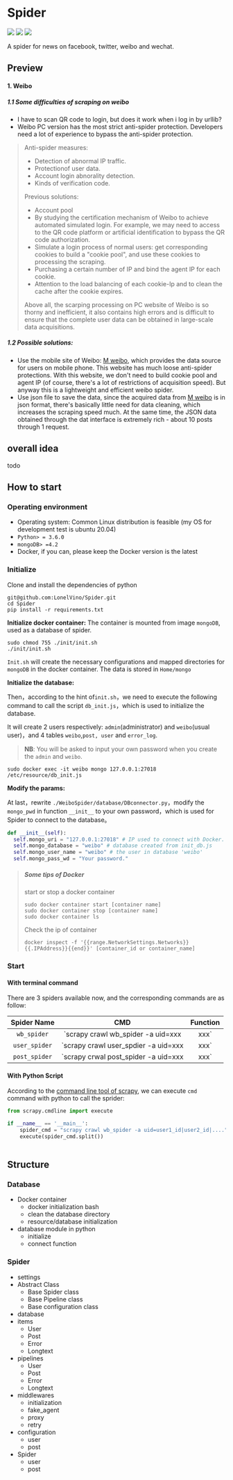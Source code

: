 # Spider

 ![](https://img.shields.io/badge/Scrapy-v2.4-blue) ![](https://img.shields.io/badge/Python-v3.8-orange) ![](https://img.shields.io/badge/Spider-Weibo-yellow)

A spider for news on facebook, twitter, weibo and wechat.

## Preview

#### 1. Weibo

##### 1.1 Some difficulties of scraping on weibo

- I have to scan QR code to login, but does it work when i log in by urllib? 
- Weibo PC version has the most strict anti-spider protection. Developers need a lot of experience to bypass the anti-spider protection.
> Anti-spider measures:
>  - Detection of abnormal IP traffic.
>  - Protectionof user data.
>  - Account login abnorality detection.
>  - Kinds of verification code.
>
> Previous solutions:
>  - Account pool
>  - By studying the certification mechanism of Weibo to achieve automated simulated login. For example, we may need to access to the QR code platform or artificial identification to bypass the QR code authorization.  
>  - Simulate a login process of normal users: get corresponding cookies to build a "cookie pool", and use these cookies to processing the scraping.  
>  - Purchasing a certain number of IP and bind the agent IP for each cookie.
>  - Attention to the load balancing of each cookie-Ip and to clean the cache after the cookie expires.
>
> Above all, the scarping processing on PC website of Weibo is so thorny and inefficient, it also contains high errors and is difficult to ensure that the complete user data can be obtained in large-scale data acquisitions. 

##### 1.2 **Possible solutions**:

- Use the mobile site of Weibo: [M weibo](m.weibo.cn), which provides the data source for users on mobile phone. This website has much loose anti-spider protections. With this website, we don't need to build cookie pool and agent IP (of course, there's a lot of restrictions of acquisition speed). But anyway this is a lightweight and efficient weibo spider.
- Use json file to save the data, since the acquired data from [M weibo](m.weibo.cn) is in  json format, there's basically little need for data cleaning, which increases the scraping speed much. At the same time, the JSON data obtained through the dat interface is extremely rich - about 10 posts through 1 request. 

## overall idea

todo

## How to start

### Operating environment

- Operating system: Common Linux distribution is feasible (my OS for development test is ubuntu 20.04) 
- `Python> = 3.6.0`
- `mongoDB> =4.2`
-  Docker, if you can, please keep the Docker version is the latest

###  Initialize

Clone and install the dependencies of python

```shell
git@github.com:LonelVino/Spider.git
cd Spider
pip install -r requirements.txt
```

**Initialize docker container:** 
The container is mounted from image `mongoDB`, used as a database of spider. 

```shell
sudo chmod 755 ./init/init.sh
./init/init.sh
```

`Init.sh` will create the necessary configurations and mapped directories for `mongoDB` in the docker container.  The data is stored in `Home/mongo`

**Initialize the database:**

Then，according to the hint of`init.sh`，we need to execute the following command to call the script `db_init.js`，which is used to initialize the database.

It will create 2 users respectively: `admin`(administrator) and `weibo`(usual user)，and 4 tables `weibo`,`post, user` and `error_log`.

> **NB**:  You will be asked to input your own password when you create the `admin` and `weibo`.

```shell
sudo docker exec -it weibo mongo 127.0.0.1:27018 /etc/resource/db_init.js
```

**Modify the params:**

At last，rewrite `./WeiboSpider/database/DBconnector.py`，modify the `mongo_pwd` in function `__init__` to your own password，which is used for Spider to connect to the database。

```python
def __init__(self):
  self.mongo_uri = "127.0.0.1:27018" # IP used to connect with Docker.
  self.mongo_database = "weibo" # database created from init_db.js
  self.mongo_user_name = "weibo" # the user in database 'weibo'
  self.mongo_pass_wd = "Your password."
```

> ##### Some tips of Docker
>
> start or stop a docker container
>
> ```shell
> sudo docker container start [container name]
> sudo docker container stop [container name]
> sudo docker container ls
> ```
>
> Check the ip of container
>
> ```shell
> docker inspect -f '{{range.NetworkSettings.Networks}}{{.IPAddress}}{{end}}' [container_id or container_name]
> ```
>

### Start

#### With terminal command

There are 3 spiders available now, and the corresponding commands are as follow:

|  Spider Name   |                    CMD                     |                           Function                           |
| :------------: | :----------------------------------------: | :----------------------------------------------------------: |
| `wb_spider` | `scrapy crawl wb_spider -a uid=xxx|xxx` | Collecting the target users’ information and all blog posts, which must be introduced `-a uid = xxx | xxx"` (the target collection user's `UID`) |
| `user_spider`  | `scrapy crawl user_spdier -a uid=xxx|xxx`  | Collect the target users’ information， parameters are the same as`weibo_spider`. |
| `post_spider`  | `scrapy crwal post_spider -a uid=xxx|xxx`  | Collect all the blog posts of the target users, parameters are the same as`weibo_spider`. |

#### With Python Script

According to the [command line tool of scrapy](https://doc.scrapy.org/en/latest/topics/commands.html?highlight=scrapy%20crawl), we can execute `cmd` command with python to call the sprider:

```python
from scrapy.cmdline import execute

if __name__ == '__main__':
    spider_cmd = "scrapy crawl wb_spider -a uid=user1_id|user2_id|...."
    execute(spider_cmd.split())
    
```

## Structure

### Database

- Docker container
  - docker initialization bash
  - clean the database directory
  - resource/database initialization 
- database module in python
  - initialize
  - connect function

### Spider

- settings
- Abstract Class
  - Base Spider class
  - Base Pipeline class
  - Base configuration class
- database
- items
  - User
  - Post
  - Error
  - Longtext
- pipelines
  - User
  - Post
  - Error
  - Longtext
- middlewares
  - initialization
  - fake_agent
  - proxy
  - retry
- configuration 
  - user
  - post
- Spider
  - user
  - post
